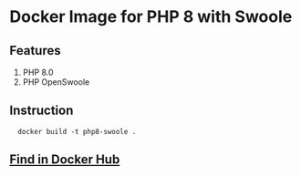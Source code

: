 # Docker Image for PHP 8 with Swoole

## Features
  1. PHP 8.0
  2. PHP OpenSwoole
## Instruction
```
  docker build -t php8-swoole .
```

## [Find in Docker Hub](https://hub.docker.com/r/ratulsaqibkhan/php8-swoole)